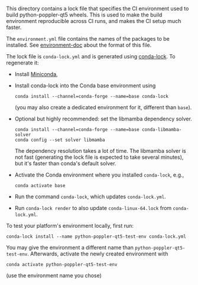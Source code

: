 This directory contains a lock file that specifies the CI environment used to
build python-poppler-qt5 wheels. This is used to make the build environment
reproducible across CI runs, and makes the CI setup much faster.

The `environment.yml` file contains the names of the packages to be
installed. See [environment-doc] about the format of this file.

The lock file is `conda-lock.yml` and is generated using [conda-lock]. To
regenerate it:

- Install [Miniconda],

- Install conda-lock into the Conda base environment using

  ```
  conda install --channel=conda-forge --name=base conda-lock
  ```

  (you may also create a dedicated environment for it, different than `base`).

- Optional but highly recommended: set the libmamba dependency solver.

  ```
  conda install --channel=conda-forge --name=base conda-libmamba-solver
  conda config --set solver libmamba
  ```

  The dependency resolution takes a lot of time. The libmamba solver is not fast
  (generating the lock file is expected to take several minutes), but it's
  faster than conda's default solver.

- Activate the Conda environment where you installed `conda-lock`, e.g.,

  ```
  conda activate base
  ```

- Run the command `conda-lock`, which updates `conda-lock.yml`.

- Run `conda-lock render` to also update `conda-linux-64.lock`
  from `conda-lock.yml`.

To test your platform's environment locally, first run:

```
conda-lock install --name python-poppler-qt5-test-env conda-lock.yml
```

You may give the environment a different name than
`python-poppler-qt5-test-env`.  Afterwards, activate the newly created
environment with

```
conda activate python-poppler-qt5-test-env
```

(use the environment name you chose)



[environment-doc]: https://docs.conda.io/projects/conda/en/latest/user-guide/tasks/manage-environments.html#create-env-file-manually
[conda-lock]: https://github.com/conda/conda-lock
[Miniconda]: https://docs.conda.io/en/latest/miniconda.html

